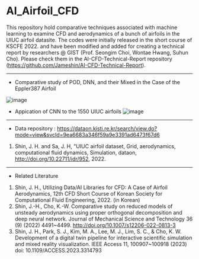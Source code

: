 # AI_Airfoil_CFD 
This repository hold comparative techniques associated with machine learning to examine CFD and aerodynamics of a bunch of airfoils in the UIUC airfoil datasite. The codes were initially released in the short course of KSCFE 2022.
and have been modified and added for creating a technical report by researchers @ GIST (Prof. Seongim Choi, Wontae Hwang, Suhun Cho).
Please check them in the AI-CFD-Technical-Report repository (https://github.com/Jameshin/AI-CFD-Technical-Report).

-------------------------------------------------------------------------------

- Comparative study of POD, DNN, and their Mixed in the Case of the Eppler387 Airfoil 

![image](https://user-images.githubusercontent.com/16720947/179479502-5a29d10b-15ac-422d-800d-afe34d083ac1.png)

- Appication of CNN to the 1550 UIUC airfoils 
![image](https://user-images.githubusercontent.com/16720947/179875485-2062a4ad-1a8b-4abf-8ff4-ff8c57b3200e.png)

-------------------------------------------------------------------------------

- Data repository : https://dataon.kisti.re.kr/search/view.do?mode=view&svcId=9ea6683a346f59a9e3391ad6473f67d6 
1. Shin, J. H. and Sa, J. H, "UIUC airfoil dataset, Grid, aerodynamics, computational fluid dynamics, Simulation, dataon, http://doi.org/10.22711/idr/952, 2022.
  
-------------------------------------------------------------------------------

- Related Literature
1. Shin, J. H., Utilizing Data/AI Libraries for CFD: A Case of Airfoil Aerodynamics, 12th CFD Short Course of Korean Society for Computational Fluid Engineering, 2022. (in Korean) 
2. Shin, J.-H., Cho, K.-W. Comparative study on reduced models of unsteady aerodynamics using proper orthogonal decomposition and deep neural network. Journal of Mechanical Science and Technology 36 (9) (2022) 4491~4499. http://doi.org/10.1007/s12206-022-0813-3
3. Shin, J. H., Park, S. J., Kim, M. A., Lee, M. J., Lim, S. C., & Cho, K. W. Development of a digital twin pipeline for interactive scientific simulation and mixed reality visualization. IEEE Access 11, 100907~100918 (2023) doi: 10.1109/ACCESS.2023.3314793
